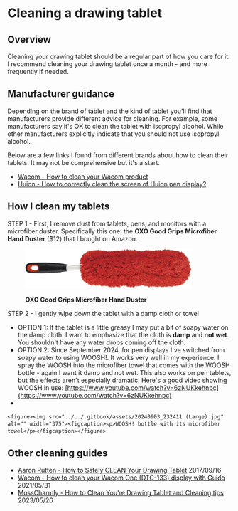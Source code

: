 # Cleaning a drawing tablet

## Overview

Cleaning your drawing tablet should be a regular part of how you care for it. I recommend cleaning your drawing tablet once a month - and more frequently if needed.

## Manufacturer guidance

Depending on the brand of tablet and the kind of tablet you'll find that manufacturers provide different advice for cleaning. For example, some manufacturers say it's OK to clean the tablet with isopropyl alcohol. While other manufacturers explicitly indicate that you should not use isopropyl alcohol.

Below are a few links I found from different brands about how to clean their tablets. It may not be comprehensive but it's a start.

* [Wacom - How to clean your Wacom product](https://support.wacom.com/hc/en-us/articles/1500006335302-How-to-clean-your-Wacom-product) &#x20;
* [Huion - How to correctly clean the screen of Huion pen display?](https://support.huion.com/en/support/solutions/articles/44002284420-how-to-correctly-clean-the-screen-of-huion-pen-display-) &#x20;

## How I clean my tablets

STEP 1 - First, I remove dust from tablets, pens, and monitors with a microfiber duster. Specifically this one: the **OXO Good Grips Microfiber Hand Duster** ($12) that I bought on Amazon.

<figure><img src="../../.gitbook/assets/OXO Good Grips Microfiber Hand Duster (2).jpg" alt="" width="375"><figcaption><p><strong>OXO Good Grips Microfiber Hand Duster</strong></p></figcaption></figure>

STEP 2 - I gently wipe down the tablet with a damp cloth or towel&#x20;

* OPTION 1: If the tablet is a little greasy I may put a bit of soapy water on the damp cloth. I want to emphasize that the cloth is **damp** and **not wet**. You shouldn't have any water drops coming off the cloth.&#x20;
* OPTION 2: Since September 2024, for pen displays I've switched from soapy water to using WOOSH!. It works very well in my experience. I spray the WOOSH into the microfiber towel that comes with the WOOSH bottle - again I want it damp and not wet. This also works on pen tablets, but the effects aren't especially dramatic. Here's a good video showing WOOSH in use: [https://www.youtube.com/watch?v=6zNUKkehnpc](https://www.youtube.com/watch?v=6zNUKkehnpc) &#x20;
*

    <figure><img src="../../.gitbook/assets/20240903_232411 (Large).jpg" alt="" width="375"><figcaption><p>WOOSH! bottle with its microfiber towel</p></figcaption></figure>

## Other cleaning guides

* [Aaron Rutten - How to Safely CLEAN Your Drawing Tablet](https://youtu.be/S52jjhIcn-c) 2017/09/16
* [Wacom - How to clean your Wacom One (DTC-133) display with Guido ](https://www.youtube.com/watch?v=wnbQWwQw2po)2021/05/31
* [MossCharmly - How to Clean You're Drawing Tablet and Cleaning tips](https://www.youtube.com/watch?v=hj\_ip0Dhc10) 2023/05/26&#x20;
